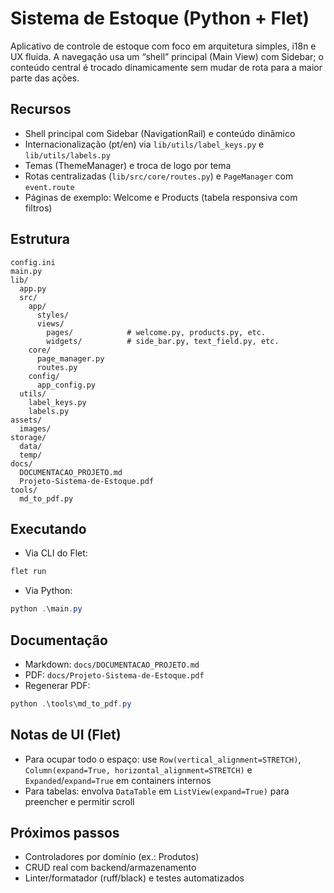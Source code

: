 # Sistema de Estoque (Python + Flet)

Aplicativo de controle de estoque com foco em arquitetura simples, i18n e UX fluida. A navegação usa um “shell” principal (Main View) com Sidebar; o conteúdo central é trocado dinamicamente sem mudar de rota para a maior parte das ações.

## Recursos
- Shell principal com Sidebar (NavigationRail) e conteúdo dinâmico
- Internacionalização (pt/en) via `lib/utils/label_keys.py` e `lib/utils/labels.py`
- Temas (ThemeManager) e troca de logo por tema
- Rotas centralizadas (`lib/src/core/routes.py`) e `PageManager` com `event.route`
- Páginas de exemplo: Welcome e Products (tabela responsiva com filtros)

## Estrutura
```
config.ini
main.py
lib/
  app.py
  src/
    app/
      styles/
      views/
        pages/            # welcome.py, products.py, etc.
        widgets/          # side_bar.py, text_field.py, etc.
    core/
      page_manager.py
      routes.py
    config/
      app_config.py
  utils/
    label_keys.py
    labels.py
assets/
  images/
storage/
  data/
  temp/
docs/
  DOCUMENTACAO_PROJETO.md
  Projeto-Sistema-de-Estoque.pdf
tools/
  md_to_pdf.py
```

## Executando
- Via CLI do Flet:
```powershell
flet run
```
- Via Python:
```powershell
python .\main.py
```

## Documentação
- Markdown: `docs/DOCUMENTACAO_PROJETO.md`
- PDF: `docs/Projeto-Sistema-de-Estoque.pdf`
- Regenerar PDF:
```powershell
python .\tools\md_to_pdf.py
```

## Notas de UI (Flet)
- Para ocupar todo o espaço: use `Row(vertical_alignment=STRETCH)`, `Column(expand=True, horizontal_alignment=STRETCH)` e `Expanded`/`expand=True` em containers internos
- Para tabelas: envolva `DataTable` em `ListView(expand=True)` para preencher e permitir scroll

## Próximos passos
- Controladores por domínio (ex.: Produtos)
- CRUD real com backend/armazenamento
- Linter/formatador (ruff/black) e testes automatizados
